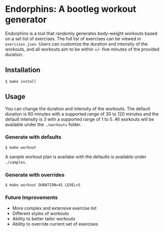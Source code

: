 # Endorphins: A bootleg workout generator

Endorphins is a tool that randomly generates body-weight workouts based on a set list of exercises. The full list of exercises can be viewed in `exercises.json`. Users can customize the duration and intensity of the workouts, and all workouts aim to be within +/- five minutes of the provided duration.

## Installation

```
$ make install
```

## Usage

You can change the duration and intensity of the workouts. The default duration is 60 minutes with a supported range of 30 to 120 minutes and the default intensity is 3 with a supported range of 1 to 5. All workouts will be available under the `./workouts` folder.

### Generate with defaults
```
$ make workout
```

A sample workout plan is availabe with the defaults is available under `./samples`.

### Generate with overrides
```
$ make workout DURATION=45 LEVEL=5
```

### Future Improvements

* More complex and extensive exercise list
* Different styles of workouts
* Ability to better tailor workouts
* Ability to override current set of exercises
